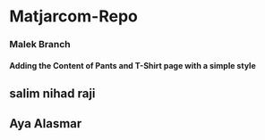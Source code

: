 # Matjarcom-Repo

### Malek Branch

#### Adding the Content of Pants and T-Shirt page with a simple style

## salim nihad raji

## Aya Alasmar
